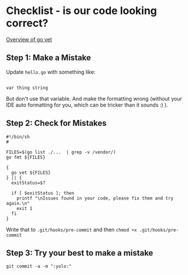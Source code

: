 # Checklist - is our code looking correct?

[Overview of go vet](https://golang.org/cmd/vet/)

## Step 1: Make a Mistake

Update `hello.go` with something like:

```golang

var thing string
```

But don't use that variable. And make the formatting wrong (without your IDE auto formatting for you,
which can be tricker than it sounds :) ).

## Step 2: Check for Mistakes

```
#!/bin/sh
#

FILES=$(go list ./...  | grep -v /vendor/)
go fmt ${FILES}

{
  go vet ${FILES}
} || {
  exitStatus=$?

  if [ $exitStatus ]; then
    printf "\nIssues found in your code, please fix them and try again.\n"
    exit 1
  fi
}
```

Write that to `.git/hooks/pre-commit` and then `chmod +x .git/hooks/pre-commit`

## Step 3: Try your best to make a mistake

```
git commit -a -m ":yolo:"
```
